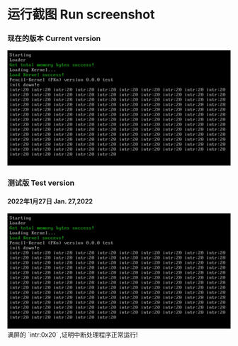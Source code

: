 # 运行截图 Run screenshot
### 现在的版本 Current version
<img src="test/22_1_27.jpg" />

### 测试版 Test version
#### 2022年1月27日 Jan. 27,2022
<img src="test/22_1_27.jpg" />
满屏的 `intr:0x20` ,证明中断处理程序正常运行!
